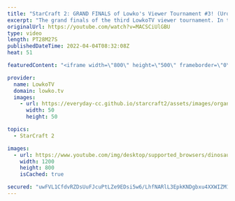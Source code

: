 ```yaml
---
title: "StarCraft 2: GRAND FINALS of Lowko's Viewer Tournament #3! (Urono vs Velharnin)"
excerpt: "The grand finals of the third LowkoTV viewer tournament. In this video I cast the match between Urono and Velharnin. This event was open to Patreon supporters only, which meant that we could run best-of-3 series from the very first round, and double elimination brackets.  Lowko Viewer Tournament 1: https://youtu.be/8e8wvUOFAGc"
originalUrl: https://youtube.com/watch?v=MACSCiUlGBU
type: video
length: PT28M27S
publishedDateTime: 2022-04-04T08:32:08Z
heat: 51

featuredContent: "<iframe width=\"800\" height=\"500\" frameborder=\"0\" src=\"https://www.youtube.com/embed/MACSCiUlGBU\" allow=\"accelerometer; autoplay; encrypted-media; gyroscope; picture-in-picture\" allowfullscreen></iframe>"

provider:
  name: LowkoTV
  domain: lowko.tv
  images:
    - url: https://everyday-cc.github.io/starcraft2/assets/images/organizations/lowko.tv-50x50.jpg
      width: 50
      height: 50

topics:
  - StarCraft 2

images:
  - url: https://www.youtube.com/img/desktop/supported_browsers/dinosaur.png
    width: 1200
    height: 800
    isCached: true

secured: "uwFVL1CfdvRZDsUuFJcuPtLZe9EDsi5w6/LhfNARlL3EpkKNDgbxu4XXWIZM1RCOgsFMhn8lwNNxD/abJBIes0EikHBXF1nQ0mNIN4gI7ofQZwmRe5mASslAgfuVdrrzyKsVt5a5JWPjZZhBn1ESyxyaHklVSiwjr4KdeX0bvPAphHr0z+OAlg1xJglNIc8sc7+/IATrSuKbBimxn0nNP9VuR05ggVolfO157Bv51pJzzzpCmbLqooDZJqDomHp4P56mZJsS0MNPURW9LuVdy1Djchuv6eO8Jz+rt678p+KmFqXxkh2qy1INjMqmOwH9XqFaAZRqaOCkGPiYWo5DPeV5uG5zRzxXZsQRH0lt5F74PG3T6IwUGhxr2QJcL6hnC/ouQRVUnypme2wtSquQuPW8d9Eb+HoBGC3PMwgM3hM=;vPPU5jwiRZREcS3W/ATs0g=="
---
```


